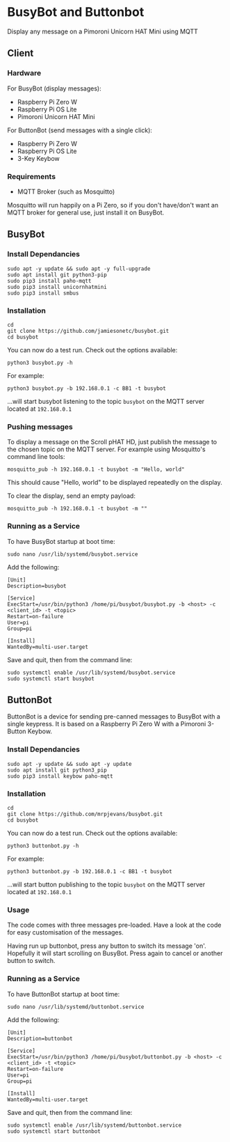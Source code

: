 # BusyBot and Buttonbot

Display any message on a Pimoroni Unicorn HAT Mini using MQTT

## Client

### Hardware

For BusyBot (display messages):

- Raspberry Pi Zero W
- Raspberry Pi OS Lite
- Pimoroni Unicorn HAT Mini

For ButtonBot (send messages with a single click):

- Raspberry Pi Zero W
- Raspberry Pi OS Lite
- 3-Key Keybow

### Requirements

- MQTT Broker (such as Mosquitto)

Mosquitto will run happily on a Pi Zero, so if you don't have/don't want an MQTT
broker for general use, just install it on BusyBot.

## BusyBot

### Install Dependancies

```
sudo apt -y update && sudo apt -y full-upgrade
sudo apt install git python3-pip
sudo pip3 install paho-mqtt
sudo pip3 install unicornhatmini
sudo pip3 install smbus
```

### Installation

```
cd
git clone https://github.com/jamiesonetc/busybot.git
cd busybot
```

You can now do a test run. Check out the options available:

```
python3 busybot.py -h
```

For example:

```
python3 busybot.py -b 192.168.0.1 -c BB1 -t busybot
```

...will start busybot listening to the topic `busybot` on the MQTT server located at `192.168.0.1`

### Pushing messages

To display a message on the Scroll pHAT HD, just publish the message to the chosen topic on the MQTT
server. For example using Mosquitto's command line tools:

```
mosquitto_pub -h 192.168.0.1 -t busybot -m "Hello, world"
```

This should cause "Hello, world" to be displayed repeatedly on the display.

To clear the display, send an empty payload:

```
mosquitto_pub -h 192.168.0.1 -t busybot -m ""
```

### Running as a Service

To have BusyBot startup at boot time:

```
sudo nano /usr/lib/systemd/busybot.service
```

Add the following:

```
[Unit]
Description=busybot

[Service]
ExecStart=/usr/bin/python3 /home/pi/busybot/busybot.py -b <host> -c <client_id> -t <topic>
Restart=on-failure
User=pi
Group=pi

[Install]
WantedBy=multi-user.target
```

Save and quit, then from the command line:

```
sudo systemctl enable /usr/lib/systemd/busybot.service
sudo systemctl start busybot
```

## ButtonBot

ButtonBot is a device for sending pre-canned messages to BusyBot with a single
keypress. It is based on a Raspberry Pi Zero W with a Pimoroni 3-Button Keybow.

### Install Dependancies

```
sudo apt -y update && sudo apt -y update
sudo apt install git python3_pip
sudo pip3 install keybow paho-mqtt
```

### Installation

```
cd
git clone https://github.com/mrpjevans/busybot.git
cd busybot
```

You can now do a test run. Check out the options available:

```
python3 buttonbot.py -h
```

For example:

```
python3 buttonbot.py -b 192.168.0.1 -c BB1 -t busybot
```

...will start button publishing to the topic `busybot` on the MQTT server located at `192.168.0.1`

### Usage

The code comes with three messages pre-loaded. Have a look at the code for easy customisation of
the messages.

Having run up buttonbot, press any button to switch its message 'on'. Hopefully it will
start scrolling on BusyBot. Press again to cancel or another button to switch.

### Running as a Service

To have ButtonBot startup at boot time:

```
sudo nano /usr/lib/systemd/buttonbot.service
```

Add the following:

```
[Unit]
Description=buttonbot

[Service]
ExecStart=/usr/bin/python3 /home/pi/busybot/buttonbot.py -b <host> -c <client_id> -t <topic>
Restart=on-failure
User=pi
Group=pi

[Install]
WantedBy=multi-user.target
```

Save and quit, then from the command line:

```
sudo systemctl enable /usr/lib/systemd/buttonbot.service
sudo systemctl start buttonbot
```
